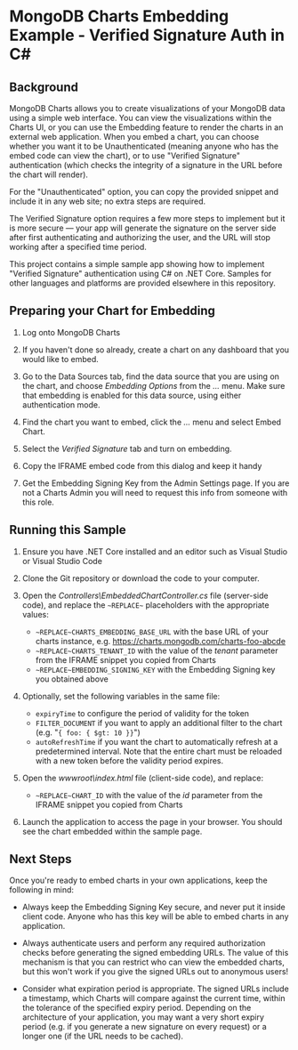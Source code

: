 ﻿MongoDB Charts Embedding Example - Verified Signature Auth in C#
================================================================

Background
----------
MongoDB Charts allows you to create visualizations of your MongoDB data using a simple web interface.
You can view the visualizations within the Charts UI, or you can use the Embedding feature to render
the charts in an external web application. When you embed a chart, you can choose whether you want
it to be Unauthenticated (meaning anyone who has the embed code can view the chart), or to use
"Verified Signature" authentication (which checks the integrity of a signature in the URL before the
chart will render).

For the "Unauthenticated" option, you can copy the provided snippet and include it in any web site;
no extra steps are required.

The Verified Signature option requires a few more steps to implement but it is
more secure — your app will generate the signature on the server side after first authenticating
and authorizing the user, and the URL will stop working after a specified time period.

This project contains a simple sample app showing how to implement "Verified Signature" authentication
using C# on .NET Core. Samples for other languages and platforms are provided elsewhere in this
repository.

Preparing your Chart for Embedding
----------------------------------

1. Log onto MongoDB Charts

2. If you haven't done so already, create a chart on any dashboard that you would like to embed.

3. Go to the Data Sources tab, find the data source that you are using on the chart, and choose
   *Embedding Options* from the *...* menu. Make sure that embedding is enabled for this data source,
   using either authentication mode.

4. Find the chart you want to embed, click the *...* menu and select Embed Chart.

5. Select the *Verified Signature* tab and turn on embedding.

6. Copy the IFRAME embed code from this dialog and keep it handy

7. Get the Embedding Signing Key from the Admin Settings page. If you are not a Charts Admin you
   will need to request this info from someone with this role.

Running this Sample
-------------------
1. Ensure you have .NET Core installed and an editor such as Visual Studio or Visual Studio Code

2. Clone the Git repository or download the code to your computer.

3. Open the *Controllers\EmbeddedChartController.cs* file (server-side code), and replace the
    `~REPLACE~` placeholders with the appropriate values:
    - `~REPLACE~CHARTS_EMBEDDING_BASE_URL` with the base URL of your charts instance, e.g.
       https://charts.mongodb.com/charts-foo-abcde
    - `~REPLACE~CHARTS_TENANT_ID` with the value of the *tenant* parameter from the IFRAME snippet you
       copied from Charts
    - `~REPLACE~EMBEDDING_SIGNING_KEY` with the Embedding Signing key you obtained above

4. Optionally, set the following variables in the same file:
    - `expiryTime` to configure the period of validity for the token
    - `FILTER_DOCUMENT` if you want to apply an additional filter to the chart (e.g. "`{ foo: { $gt: 10 }}`")
    - `autoRefreshTime` if you want the chart to automatically refresh at a predetermined interval. Note
          that the entire chart must be reloaded with a new token before the validity period expires. 

5. Open the *wwwroot\index.html* file (client-side code), and replace:
    - `~REPLACE~CHART_ID` with the value of the *id* parameter from the IFRAME snippet you copied from Charts

6. Launch the application to access the page in your browser. You should see the chart embedded
   within the sample page.

Next Steps
----------
Once you're ready to embed charts in your own applications, keep the following in mind:

 * Always keep the Embedding Signing Key secure, and never put it inside client code. Anyone who
   has this key will be able to embed charts in any application.

 * Always authenticate users and perform any required authorization checks before generating the
   signed embedding URLs. The value of this mechanism is that you can restrict who can view the
   embedded charts, but this won't work if you give the signed URLs out to anonymous users!

 * Consider what expiration period is appropriate. The signed URLs include a timestamp, which
   Charts will compare against the current time, within the tolerance of the specified expiry period.
   Depending on the architecture of your application, you may want a very short expiry period
   (e.g. if you generate a new signature on every request) or a longer one (if the URL needs to
   be cached).
